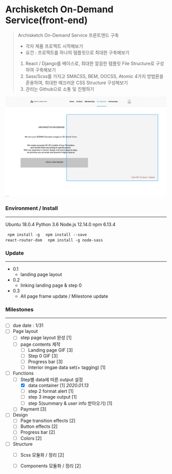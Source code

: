# Archisketch On-Demand Service(front-end)

> Archisketch On-Demand Service 프론트앤드 구축
> - 각자 제품 프로젝트 시작해보기
> - 요건 : 프로젝트를 하나의 템플릿으로 최대한 구축해보기
> 1. React / Django를 베이스로, 최대한 깔끔한 템플릿 File Structure로 구성하여 구축해보기
> 2. Sass/Scss를 가지고 SMACSS, BEM, OOCSS, Atomic 4가지 방법론을 혼용하여, 최대한 매끄러운 CSS Structure 구성해보기
> 3. 관리는 Github으로 소통 및 진행하기

![img](./public/README_img.png)


### Environment / Install
------

Ubuntu 18.0.4
Python 3.6
Node.js 12.14.0
npm 6.13.4

<code> npm install -g </code>
<code> npm install --save react-router-dom </code>
<code> npm install -g node-sass </code>

### Update
------

- 0.1
  - landing page layout
- 0.2
  - linking landing page & step 0
- 0.3
  - All page frame update / Milestone update 



### Milestones
------
 -  [ ] due date : 1/31
 -  [ ] Page layout
     -  [ ] step page layout 완성 [1]
     -  [ ] page contents 제작
         -  [ ] Landing page GIF [3]
         -  [ ] Step 0 GIF [3]
         -  [ ] Progress bar [3]
         -  [ ] Interior imgae data set(+ tagging) [1]
-  [ ] Functions
   -  [ ] Step별 data에 따른 output 설정
      -  [x] data container [1] *2020.01.13*
      -  [ ] step 2 format alert [1]
      -  [ ] step 3 image output [1]
      -  [ ] step 5(summary & user info 받아오기) [1]
   -  [ ] Payment [3]
-  [ ] Design
   -  [ ] Page transition effects [2]
   -  [ ] Button effects [2]
   -  [ ] Progress bar [2]
   -  [ ] Colors [2]
-  [ ] Structure
   -  [ ] Scss 모듈화 / 정리 [2]
   -  [ ] Components 모듈화 / 정리 [2]

